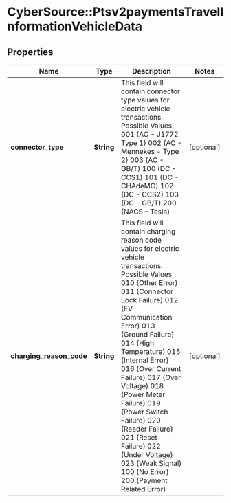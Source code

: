 # CyberSource::Ptsv2paymentsTravelInformationVehicleData

## Properties
Name | Type | Description | Notes
------------ | ------------- | ------------- | -------------
**connector_type** | **String** | This field will contain connector type values for electric vehicle transactions.  Possible Values: 001 (AC - J1772 Type 1) 002 (AC - Mennekes - Type 2) 003 (AC - GB/T) 100 (DC - CCS1) 101 (DC - CHAdeMO) 102 (DC - CCS2) 103 (DC - GB/T) 200 (NACS – Tesla)  | [optional] 
**charging_reason_code** | **String** | This field will contain charging reason code values for electric vehicle transactions.  Possible Values: 010 (Other Error) 011 (Connector Lock Failure) 012 (EV Communication Error) 013 (Ground Failure) 014 (High Temperature) 015 (Internal Error) 016 (Over Current Failure) 017 (Over Voltage) 018 (Power Meter Failure) 019 (Power Switch Failure) 020 (Reader Failure) 021 (Reset Failure) 022 (Under Voltage) 023 (Weak Signal) 100 (No Error) 200 (Payment Related Error)  | [optional] 


